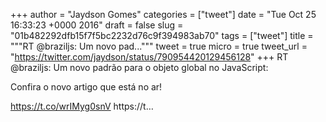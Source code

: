 
+++
author = "Jaydson Gomes"
categories = ["tweet"]
date = "Tue Oct 25 16:33:23 +0000 2016"
draft = false
slug = "01b482292dfb15f7f5bc2232d76c9f394983ab70"
tags = ["tweet"]
title = """RT @braziljs: Um novo pad..."""
tweet = true
micro = true
tweet_url = "https://twitter.com/jaydson/status/790954420129456128"
+++
RT @braziljs: Um novo padrão para o objeto global no JavaScript: 

Confira o novo artigo que está no ar!

https://t.co/wrIMyg0snV https://t…
